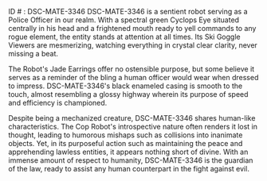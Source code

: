 ID # : DSC-MATE-3346
DSC-MATE-3346 is a sentient robot serving as a Police Officer in our realm. With a spectral green Cyclops Eye situated centrally in his head and a frightened mouth ready to yell commands to any rogue element, the entity stands at attention at all times. Its Ski Goggle Viewers are mesmerizing, watching everything in crystal clear clarity, never missing a beat. 

The Robot's Jade Earrings offer no ostensible purpose, but some believe it serves as a reminder of the bling a human officer would wear when dressed to impress. DSC-MATE-3346's black enameled casing is smooth to the touch, almost resembling a glossy highway wherein its purpose of speed and efficiency is championed.

Despite being a mechanized creature, DSC-MATE-3346 shares human-like characteristics. The Cop Robot's introspective nature often renders it lost in thought, leading to humorous mishaps such as collisions into inanimate objects. Yet, in its purposeful action such as maintaining the peace and apprehending lawless entities, it appears nothing short of divine. With an immense amount of respect to humanity, DSC-MATE-3346 is the guardian of the law, ready to assist any human counterpart in the fight against evil.